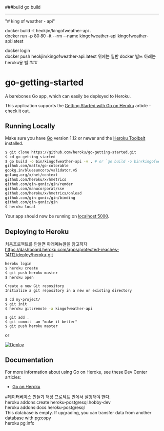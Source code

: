 ###build
go build

---
"# king of weather - api" 

docker build -t heokjin/kingofweather-api .  <br>
docker run -p 80:80 -it --rm --name kingofweather-api kingofweather-api:latest
<p>
docker login <br>
docker push heokjin/kingofweather-api:latest
위에는 일반 docker 빌드 아래는 heroku용 빌
###

# go-getting-started

A barebones Go app, which can easily be deployed to Heroku.

This application supports the [Getting Started with Go on Heroku](https://devcenter.heroku.com/articles/getting-started-with-go) article - check it out.

## Running Locally

Make sure you have [Go](http://golang.org/doc/install) version 1.12 or newer and the [Heroku Toolbelt](https://toolbelt.heroku.com/) installed.

```sh
$ git clone https://github.com/heroku/go-getting-started.git
$ cd go-getting-started
$ go build -o bin/kingofweather-api -v . # or `go build -o bin/kingofweather-api.exe -v .` in git bash
github.com/mattn/go-colorable
gopkg.in/bluesuncorp/validator.v5
golang.org/x/net/context
github.com/heroku/x/hmetrics
github.com/gin-gonic/gin/render
github.com/manucorporat/sse
github.com/heroku/x/hmetrics/onload
github.com/gin-gonic/gin/binding
github.com/gin-gonic/gin
$ heroku local
```

Your app should now be running on [localhost:5000](http://localhost:5000/).

## Deploying to Heroku
처음프로젝트를 만들면 아래메뉴얼을 참고하자
https://dashboard.heroku.com/apps/protected-reaches-14112/deploy/heroku-git
```sh
heroku login
$ heroku create
$ git push heroku master
$ heroku open

Create a new Git repository
Initialize a git repository in a new or existing directory

$ cd my-project/
$ git init
$ heroku git:remote -a kingofweather-api
```
```
$ git add .
$ git commit -am "make it better"
$ git push heroku master
```
or

[![Deploy](https://www.herokucdn.com/deploy/button.png)](https://heroku.com/deploy)


## Documentation

For more information about using Go on Heroku, see these Dev Center articles:

- [Go on Heroku](https://devcenter.heroku.com/categories/go)

#데이터베이스 만들기
해당 프로젝트 안에서 실행해야 한다.<br>
heroku addons:create heroku-postgresql:hobby-dev<br>
heroku addons:docs heroku-postgresql<br>
This database is empty. If upgrading, you can transfer data from another database with pg:copy <br>
heroku pg:info <br>
